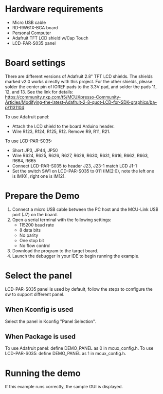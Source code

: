 Hardware requirements
=====================
- Micro USB cable
- RD-RW61X-BGA board
- Personal Computer
- Adafruit TFT LCD shield w/Cap Touch
- LCD-PAR-S035 panel

Board settings
============
There are different versions of Adafruit 2.8" TFT LCD shields. The shields marked
v2.0 works directly with this project. For the other shields, please solder
the center pin of IOREF pads to the 3.3V pad, and solder the pads 11, 12, and 13.
See the link for details:
https://community.nxp.com/t5/MCUXpresso-Community-Articles/Modifying-the-latest-Adafruit-2-8-quot-LCD-for-SDK-graphics/ba-p/1131104

To use Adafruit panel:
- Attach the LCD shield to the board Arduino header.
- Wire R123, R124, R125, R12. Remove R9, R11, R21.

To use LCD-PAR-S035:
- Short JP3, JP44, JP50
- Wire R624, R625, R626, R627, R629, R630, R631, R616, R662, R663, R664, R665
- Connect LCD-PAR-S035 to header J23, J23-1 match LCD J1-1
- Set the switch SW1 on LCD-PAR-S035 to 011 (IM[2:0), note the left one is IM[0], right one is IM[2].

Prepare the Demo
================
1.  Connect a micro USB cable between the PC host and the MCU-Link USB port (J7) on the board.
2.  Open a serial terminal with the following settings:
    - 115200 baud rate
    - 8 data bits
    - No parity
    - One stop bit
    - No flow control
3.  Download the program to the target board.
4.  Launch the debugger in your IDE to begin running the example.

Select the panel
================
LCD-PAR-S035 panel is used by default, follow the steps to configure the sw to support different panel.

When Kconfig is used
-------------
Select the panel in Kconfig "Panel Selection".

When Package is used
-------------
To use Adafruit panel: define DEMO_PANEL as 0 in mcux_config.h.
To use LCD-PAR-S035: define DEMO_PANEL as 1 in mcux_config.h.

Running the demo
===============
If this example runs correctly, the sample GUI is displayed.
